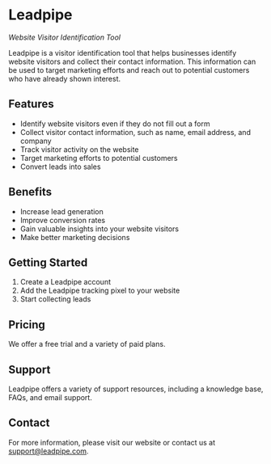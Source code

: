 # Leadpipe

*Website Visitor Identification Tool*

Leadpipe is a visitor identification tool that helps businesses identify website visitors and collect their contact information. This information can be used to target marketing efforts and reach out to potential customers who have already shown interest.

## Features

* Identify website visitors even if they do not fill out a form
* Collect visitor contact information, such as name, email address, and company
* Track visitor activity on the website
* Target marketing efforts to potential customers
* Convert leads into sales

## Benefits

* Increase lead generation
* Improve conversion rates
* Gain valuable insights into your website visitors
* Make better marketing decisions

## Getting Started

1. Create a Leadpipe account
2. Add the Leadpipe tracking pixel to your website
3. Start collecting leads

## Pricing

We offer a free trial and a variety of paid plans.

## Support

Leadpipe offers a variety of support resources, including a knowledge base, FAQs, and email support.

## Contact

For more information, please visit our website or contact us at support@leadpipe.com.
